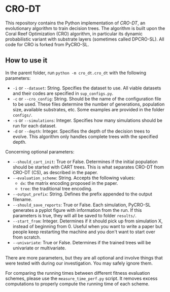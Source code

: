 # CRO-DT

This repository contains the Python implementation of *CRO-DT*, an evolutionary algorithm to train decision trees. The algorithm is built upon the Coral Reef Optimization (CRO) algorithm, in particular its dynamic probabilistic variant with substrate layers (sometimes called DPCRO-SL). All code for CRO is forked from PyCRO-SL.

## How to use it

In the parent folder, run `python -m cro_dt.cro_dt` with the following parameters:

- `-i` or `--dataset`: String. Specifies the dataset to use. All viable datasets and their codes are specified in `sup_configs.py`.
- `-c` or `--cro_config`: String. Should be the name of the configuration file to be used. These files determine the number of generations, population size, available substrates, etc. Some examples are provided in the folder `configs/`. 
- `-s` or `--simulations`: Integer. Specifies how many simulations should be run for each dataset.
- `-d` or `--depth`: Integer. Specifies the depth of the decision trees to evolve. This algorithm only handles complete trees with the specified depth.

Concerning optional parameters:

- `--should_cart_init`: True or False. Determines if the initial population should be started with CART trees. This is what separates CRO-DT from CRO-DT (CS), as described in the paper.
- `--evaluation_scheme`: String. Accepts the following values:  
  - `dx`: the matrix encoding proposed in the paper.  
  - `tree`: the traditional tree encoding.
- `--output_prefix`: String. Defines the prefix appended to the output filename.
- `--should_save_reports`: True or False. Each simulation, PyCRO-SL generates a pyplot figure with information from the run. If this parameters is true, they will all be saved to folder `results/`.
- `--start_from`: Integer. Determines if it should pick up from simulation X, instead of beginning from 0. Useful when you want to write a paper but people keep restarting the machine and you don't want to start over from scratch.
- `--univariate`: True or False. Determines if the trained trees will be univariate or multivariate.

There are more parameters, but they are all optional and involve things that were tested with during our investigation. You may safely ignore them.

For comparing the running times between different fitness evaluation schemes, please use the `measure_time_perf.py` script. It removes excess computations to properly compute the running time of each scheme.